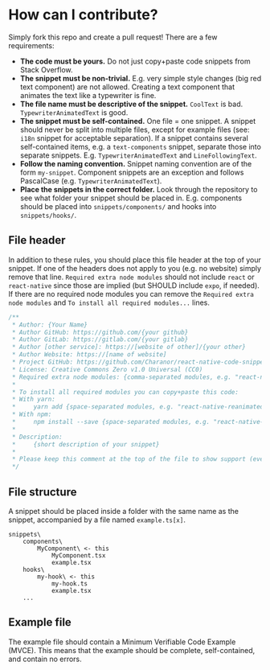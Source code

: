 # How can I contribute?
Simply fork this repo and create a pull request! There are a few requirements:
- **The code must be yours.** Do not just copy+paste code snippets from Stack Overflow.
- **The snippet must be non-trivial.** E.g. very simple style changes (big red text component) are not allowed. Creating a text component that animates the text like a typewriter is fine.
- **The file name must be descriptive of the snippet.** `CoolText` is bad. `TypewriterAnimatedText` is good.
- **The snippet must be self-contained.** One file = one snippet. A snippet should never be split into multiple files, except for example files (see: `i18n` snippet for acceptable separation). If a snippet contains several self-contained items, e.g. a `text-components` snippet, separate those into separate snippets. E.g. `TypewriterAnimatedText` and `LineFollowingText`.
- **Follow the naming convention.** Snippet naming convention are of the form `my-snippet`. Component snippets are an exception and follows PascalCase (e.g. `TypewriterAnimatedText`).
- **Place the snippets in the correct folder.** Look through the repository to see what folder your snippet should be placed in. E.g. components should be placed into `snippets/components/` and hooks into `snippets/hooks/`.


## File header
In addition to these rules, you should place this file header at the top of your snippet. If one of the headers does not apply to you (e.g. no website) simply remove that line.
`Required extra node modules` should not include `react` or `react-native` since those are implied (but SHOULD include `expo`, if needed). If there are no required node modules you can remove the `Required extra node modules` and `To install all required modules...` lines.
```javascript
/**
 * Author: {Your Name}
 * Author GitHub: https://github.com/{your github}
 * Author GitLab: https://gitlab.com/{your gitlab}
 * Author [other service]: https://[website of other]/{your other}
 * Author Website: https://[name of website]
 * Project GitHub: https://github.com/Charanor/react-native-code-snippets
 * License: Creative Commons Zero v1.0 Universal (CC0)
 * Required extra node modules: {comma-separated modules, e.g. "react-native-reanimated" or "react-native-localization"}
 *
 * To install all required modules you can copy+paste this code:
 * With yarn:
 *     yarn add {space-separated modules, e.g. "react-native-reanimated react-native-localization"}
 * With npm:
 *     npm install --save {space-separated modules, e.g. "react-native-reanimated react-native-localization"}
 * 
 * Description:
 *     {short description of your snippet}
 * 
 * Please keep this comment at the top of the file to show support (even though you are free to remove it) :)
 */
```

## File structure
A snippet should be placed inside a folder with the same name as the snippet, accompanied by a file named `example.ts[x]`.
```
snippets\
    components\
        MyComponent\ <- this
            MyComponent.tsx
            example.tsx
    hooks\
        my-hook\ <- this
            my-hook.ts
            example.tsx
    ...
```

## Example file
The example file should contain a Minimum Verifiable Code Example (MVCE). This means that the example should be complete, self-contained, and contain no errors.